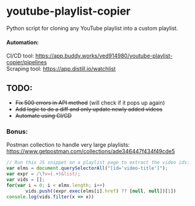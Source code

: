 # youtube-playlist-copier
Python script for cloning any YouTube playlist into a custom playlist.

#### Automation:
CI/CD tool: https://app.buddy.works/ved914980/youtube-playlist-copier/pipelines \
Scraping tool: https://app.distill.io/watchlist

## TODO:
- ~~Fix 500 errors in API method~~ (will check if it pops up again)
- ~~Add logic to do a diff and only update newly added videos~~
- ~~Automate using CI/CD~~

### Bonus:
Postman collection to handle very large playlists:
https://www.getpostman.com/collections/ade346447f434f49cde5


```javascript
// Run this JS snippet on a playlist page to extract the video ids:
var elms = document.querySelectorAll("[id='video-title']");
var expr = /\?v=(.+)&list/;
var vids = [];
for(var i = 0; i < elms.length; i++) 
       vids.push((expr.exec(elms[i].href) ?? [null, null])[1])
console.log(vids.filter(x => x))
```
